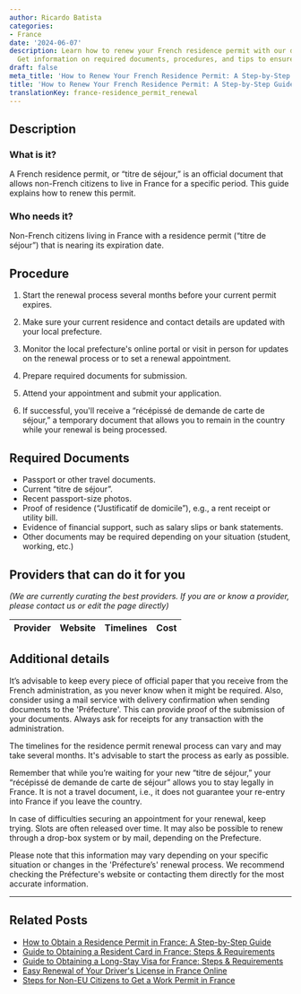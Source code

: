 ```yaml
---
author: Ricardo Batista
categories:
- France
date: '2024-06-07'
description: Learn how to renew your French residence permit with our detailed guide.
  Get information on required documents, procedures, and tips to ensure a smooth process.
draft: false
meta_title: 'How to Renew Your French Residence Permit: A Step-by-Step Guide'
title: 'How to Renew Your French Residence Permit: A Step-by-Step Guide'
translationKey: france-residence_permit_renewal
---
```


## Description

### What is it?
A French residence permit, or “titre de séjour,” is an official document that allows non-French citizens to live in France for a specific period. This guide explains how to renew this permit.

### Who needs it?
Non-French citizens living in France with a residence permit (“titre de séjour”) that is nearing its expiration date. 

## Procedure

1. Start the renewal process several months before your current permit expires. 

2. Make sure your current residence and contact details are updated with your local prefecture. 

3. Monitor the local prefecture's online portal or visit in person for updates on the renewal process or to set a renewal appointment.

4. Prepare required documents for submission.

5. Attend your appointment and submit your application.

6. If successful, you'll receive a “récépissé de demande de carte de séjour,” a temporary document that allows you to remain in the country while your renewal is being processed.

## Required Documents

- Passport or other travel documents.
- Current “titre de séjour”.
- Recent passport-size photos.
- Proof of residence (“Justificatif de domicile”), e.g., a rent receipt or utility bill.
- Evidence of financial support, such as salary slips or bank statements.
- Other documents may be required depending on your situation (student, working, etc.)

## Providers that can do it for you

_(We are currently curating the best providers. If you are or know a provider, please contact us or edit the page directly)_

| Provider        |     Website     |     Timelines    |       Cost      |
| :-------------: | :-------------: |  :-------------: | :-------------: |

## Additional details
It’s advisable to keep every piece of official paper that you receive from the French administration, as you never know when it might be required. Also, consider using a mail service with delivery confirmation when sending documents to the 'Préfecture'. This can provide proof of the submission of your documents. Always ask for receipts for any transaction with the administration.

The timelines for the residence permit renewal process can vary and may take several months. It's advisable to start the process as early as possible. 

Remember that while you’re waiting for your new “titre de séjour,” your “récépissé de demande de carte de séjour” allows you to stay legally in France. It is not a travel document, i.e., it does not guarantee your re-entry into France if you leave the country.

In case of difficulties securing an appointment for your renewal, keep trying. Slots are often released over time. It may also be possible to renew through a drop-box system or by mail, depending on the Prefecture. 

Please note that this information may vary depending on your specific situation or changes in the 'Préfecture’s' renewal process. We recommend checking the Préfecture's website or contacting them directly for the most accurate information.

---



## Related Posts

- [How to Obtain a Residence Permit in France: A Step-by-Step Guide](https://tramitit.com/guides/france/residence_permit_application/)
- [Guide to Obtaining a Resident Card in France: Steps & Requirements](https://tramitit.com/guides/france/resident_card_application/)
- [Guide to Obtaining a Long-Stay Visa for France: Steps & Requirements](https://tramitit.com/guides/france/visa_application/)
- [Easy Renewal of Your Driver's License in France Online](https://tramitit.com/guides/france/drivers_license_renewal/)
- [Steps for Non-EU Citizens to Get a Work Permit in France](https://tramitit.com/guides/france/work_permit_application/)